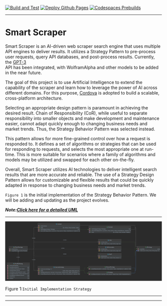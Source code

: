 [![Build and Test](https://github.com/dellius-alexander/Smart-Scraper/actions/workflows/build.yml/badge.svg?branch=main)](https://github.com/dellius-alexander/Smart-Scraper/actions/workflows/build.yml)
[![Deploy Github Pages](https://github.com/dellius-alexander/Smart-Scraper/actions/workflows/github-pages.yml/badge.svg?branch=gh-pages)](https://github.com/dellius-alexander/Smart-Scraper/actions/workflows/github-pages.yml)
[![Codespaces Prebuilds](https://github.com/dellius-alexander/Smart-Scraper/actions/workflows/codespaces/create_codespaces_prebuilds/badge.svg)](https://github.com/dellius-alexander/Smart-Scraper/actions/workflows/codespaces/create_codespaces_prebuilds)

---

# Smart Scraper


Smart Scraper is an AI-driven web scraper search engine that uses multiple API engines 
to deliver results. It utilizes a Strategy Pattern to pre-process user requests, query 
API databases, and post-process results. Currently, the [GPT-3](https://chat.openai.com)  
API has been integrated, with WolframAlpha and other models to be added in the near future.

The goal of this project is to use Artificial Intelligence to extend the capability of 
the scraper and learn how to leverage the power of AI across different domains. For this 
purpose, [Cordova](https://github.com/dellius-alexander/Cordova-React-App.git)  is adopted 
to build a scalable, cross-platform architecture.

Selecting an appropriate design pattern is paramount in achieving the desired result. Chain 
of Responsibility (CoR), while useful to separate responsibility into smaller objects and 
make development and maintenance easier, cannot adapt quickly enough to changing business 
needs and market trends. Thus, the Strategy Behavior Pattern was selected instead.

This pattern allows for more fine-grained control over how a request is responded to. It 
defines a set of algorithms or strategies that can be used for responding to requests, and 
selects the most appropriate one at run-time. This is more suitable for scenarios where a 
family of algorithms and models may be utilized and swapped for each other on-the-fly.

Overall, Smart Scraper utilizes AI technologies to deliver intelligent search results that 
are more accurate and reliable. The use of a Strategy Design Pattern allows for customizable 
and flexible results that could be quickly adapted in response to changing business needs 
and market trends.

`Figure 1` is the initial implementation of the Strategy Behavior Pattern. We will be 
adding and updating as the project evolves.

***Note:[Click here for a detailed UML](docs/images/strategy-pattern-info.png)***



---

[![AI Strategy Behavior Pattern](./docs/images/strategy-pattern.png)](./docs/images/strategy-pattern.png)

Figure 1:`Initial Implementation Strategy`

---

---
